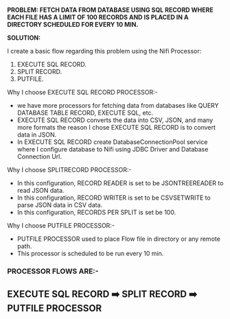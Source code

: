 **PROBLEM: FETCH DATA FROM DATABASE USING SQL RECORD WHERE EACH FILE HAS A LIMIT OF 100 RECORDS AND IS PLACED IN A DIRECTORY SCHEDULED FOR EVERY 10 MIN.**

**SOLUTION:**

 I create a basic flow regarding this problem using the Nifi Processor:
 1. EXECUTE SQL RECORD.
 2. SPLIT RECORD.
 3. PUTFILE.

Why I choose EXECUTE SQL RECORD PROCESSOR:-

- we have more processors for fetching data from databases like QUERY DATABASE TABLE RECORD, EXECUTE SQL, etc.
- EXECUTE SQL RECORD converts the data into CSV, JSON, and many more formats the reason I chose EXECUTE SQL RECORD is to convert 
  data in JSON.
- In EXECUTE SQL RECORD create DatabaseConnectionPool service where I configure database to Nifi using JDBC Driver and Database 
  Connection Url.

Why I choose SPLITRECORD PROCESSOR:-

- In this configuration, RECORD READER is set to be JSONTREEREADER to read JSON data.
- In this configuration, RECORD WRITER is set to be CSVSETWRITE to parse JSON data in CSV data.
- In this configuration, RECORDS PER SPLIT is set be 100.

Why I choose PUTFILE PROCESSOR:-

- PUTFILE PROCESSOR used to place Flow file in directory or any remote path.
- This processor is scheduled to be run every 10 min.
  
### PROCESSOR FLOWS ARE:-
 
EXECUTE SQL RECORD ➡️ SPLIT RECORD ➡️ PUTFILE PROCESSOR
-

  
  
